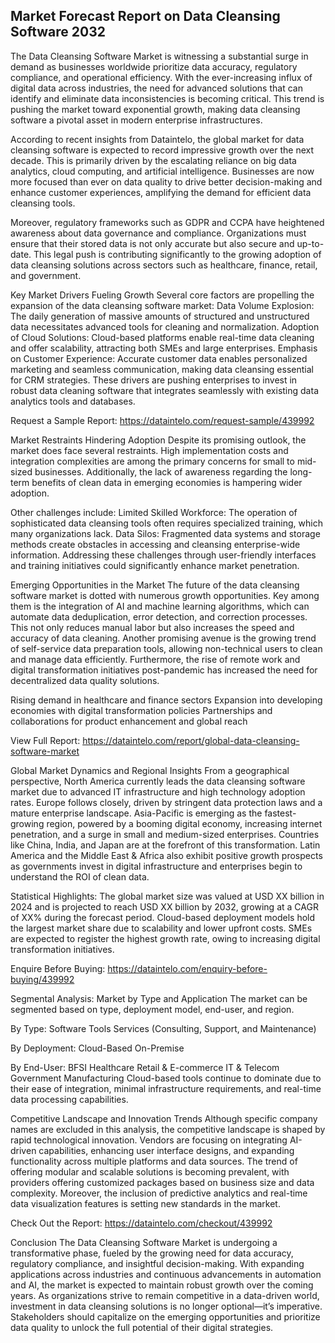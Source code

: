 ## Market Forecast Report on Data Cleansing Software 2032

The Data Cleansing Software Market is witnessing a substantial surge in demand as businesses worldwide prioritize data accuracy, regulatory compliance, and operational efficiency. With the ever-increasing influx of digital data across industries, the need for advanced solutions that can identify and eliminate data inconsistencies is becoming critical. This trend is pushing the market toward exponential growth, making data cleansing software a pivotal asset in modern enterprise infrastructures.

According to recent insights from Dataintelo, the global market for data cleansing software is expected to record impressive growth over the next decade. This is primarily driven by the escalating reliance on big data analytics, cloud computing, and artificial intelligence. Businesses are now more focused than ever on data quality to drive better decision-making and enhance customer experiences, amplifying the demand for efficient data cleansing tools.

Moreover, regulatory frameworks such as GDPR and CCPA have heightened awareness about data governance and compliance. Organizations must ensure that their stored data is not only accurate but also secure and up-to-date. This legal push is contributing significantly to the growing adoption of data cleansing solutions across sectors such as healthcare, finance, retail, and government.

Key Market Drivers Fueling Growth
Several core factors are propelling the expansion of the data cleansing software market:
Data Volume Explosion: The daily generation of massive amounts of structured and unstructured data necessitates advanced tools for cleaning and normalization.
Adoption of Cloud Solutions: Cloud-based platforms enable real-time data cleaning and offer scalability, attracting both SMEs and large enterprises.
Emphasis on Customer Experience: Accurate customer data enables personalized marketing and seamless communication, making data cleansing essential for CRM strategies.
These drivers are pushing enterprises to invest in robust data cleaning software that integrates seamlessly with existing data analytics tools and databases.

Request a Sample Report: https://dataintelo.com/request-sample/439992

Market Restraints Hindering Adoption
Despite its promising outlook, the market does face several restraints. High implementation costs and integration complexities are among the primary concerns for small to mid-sized businesses. Additionally, the lack of awareness regarding the long-term benefits of clean data in emerging economies is hampering wider adoption.

Other challenges include:
Limited Skilled Workforce: The operation of sophisticated data cleansing tools often requires specialized training, which many organizations lack.
Data Silos: Fragmented data systems and storage methods create obstacles in accessing and cleansing enterprise-wide information.
Addressing these challenges through user-friendly interfaces and training initiatives could significantly enhance market penetration.

Emerging Opportunities in the Market
The future of the data cleansing software market is dotted with numerous growth opportunities. Key among them is the integration of AI and machine learning algorithms, which can automate data deduplication, error detection, and correction processes. This not only reduces manual labor but also increases the speed and accuracy of data cleaning.
Another promising avenue is the growing trend of self-service data preparation tools, allowing non-technical users to clean and manage data efficiently. Furthermore, the rise of remote work and digital transformation initiatives post-pandemic has increased the need for decentralized data quality solutions.

Rising demand in healthcare and finance sectors
Expansion into developing economies with digital transformation policies
Partnerships and collaborations for product enhancement and global reach

View Full Report: https://dataintelo.com/report/global-data-cleansing-software-market

Global Market Dynamics and Regional Insights
From a geographical perspective, North America currently leads the data cleansing software market due to advanced IT infrastructure and high technology adoption rates. Europe follows closely, driven by stringent data protection laws and a mature enterprise landscape.
Asia-Pacific is emerging as the fastest-growing region, powered by a booming digital economy, increasing internet penetration, and a surge in small and medium-sized enterprises. Countries like China, India, and Japan are at the forefront of this transformation.
Latin America and the Middle East & Africa also exhibit positive growth prospects as governments invest in digital infrastructure and enterprises begin to understand the ROI of clean data.

Statistical Highlights:
The global market size was valued at USD XX billion in 2024 and is projected to reach USD XX billion by 2032, growing at a CAGR of XX% during the forecast period.
Cloud-based deployment models hold the largest market share due to scalability and lower upfront costs.
SMEs are expected to register the highest growth rate, owing to increasing digital transformation initiatives.

Enquire Before Buying: https://dataintelo.com/enquiry-before-buying/439992

Segmental Analysis: Market by Type and Application
The market can be segmented based on type, deployment model, end-user, and region.

By Type:
Software Tools
Services (Consulting, Support, and Maintenance)

By Deployment:
Cloud-Based
On-Premise

By End-User:
BFSI
Healthcare
Retail & E-commerce
IT & Telecom
Government
Manufacturing
Cloud-based tools continue to dominate due to their ease of integration, minimal infrastructure requirements, and real-time data processing capabilities.

Competitive Landscape and Innovation Trends
Although specific company names are excluded in this analysis, the competitive landscape is shaped by rapid technological innovation. Vendors are focusing on integrating AI-driven capabilities, enhancing user interface designs, and expanding functionality across multiple platforms and data sources.
The trend of offering modular and scalable solutions is becoming prevalent, with providers offering customized packages based on business size and data complexity. Moreover, the inclusion of predictive analytics and real-time data visualization features is setting new standards in the market.

Check Out the Report:
https://dataintelo.com/checkout/439992

Conclusion
The Data Cleansing Software Market is undergoing a transformative phase, fueled by the growing need for data accuracy, regulatory compliance, and insightful decision-making. With expanding applications across industries and continuous advancements in automation and AI, the market is expected to maintain robust growth over the coming years.
As organizations strive to remain competitive in a data-driven world, investment in data cleansing solutions is no longer optional—it’s imperative. Stakeholders should capitalize on the emerging opportunities and prioritize data quality to unlock the full potential of their digital strategies.

